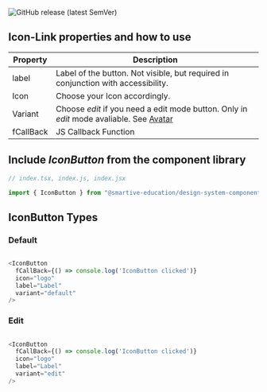 ![GitHub release (latest SemVer)](https://img.shields.io/github/v/release/smartive-education/design-system-component-library-yeahyeahyeah)

## Icon-Link properties and how to use
| Property|Description|
|-|-|
|label|Label of the button. Not visible, but required in conjunction with accessibility.|
|Icon| Choose your Icon accordingly.|
|Variant|Choose *edit* if you need a edit mode button. Only in *edit* mode avaliable. See [Avatar](./?path=/docs/user--avatar-story "Avatar") |
|fCallBack|JS Callback Function|


## Include *IconButton* from the component library

```js
// index.tsx, index.js, index.jsx

import { IconButton } from "@smartive-education/design-system-component-library-yeahyeahyeah"

```
## IconButton Types
### Default
```js

<IconButton
  fCallBack={() => console.log('IconButton clicked')}
  icon="logo"
  label="Label"
  variant="default"
/>

```

### Edit
```js

<IconButton
  fCallBack={() => console.log('IconButton clicked')}
  icon="logo"
  label="Label"
  variant="edit"
/>

```